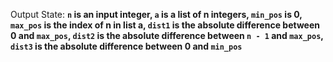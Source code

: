 Output State: **`n` is an input integer, `a` is a list of n integers, `min_pos` is 0, `max_pos` is the index of n in list a, `dist1` is the absolute difference between 0 and `max_pos`, `dist2` is the absolute difference between `n - 1` and `max_pos`, `dist3` is the absolute difference between 0 and `min_pos`**